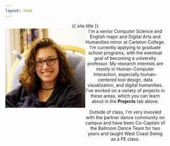 ```yaml
---
layout: home
---
```


<div style="text-align: center;">{{ site.title }}</div>

<div>
<div style="width:50%;float:left;text-align: center;"><img src="assets/images/Hicke.jpeg" alt="Photo of Rebecca Hicke" width="275" height="250" style="margin-top:100;"></div><div style="margin-left:50%; width:50%;text-align: center;">I'm a senior Computer Science and English major and Digital Arts and Humanities minor at Carleton College. I'm currently applying to graduate school programs, with the eventual goal of becoming a university professor. My research interests are mostly in Human-Computer Interaction, especially human-centered tool design, data visualization, and digital humanities. I've worked on a variety of projects in these areas, which you can learn about in the <b>Projects</b> tab above.<br><br>Outside of class, I'm very invovled with the partner dance community on campus and have been Co-Captain of the Ballroom Dance Team for two years and taught West Coast Swing as a PE class.</div>
</div>
